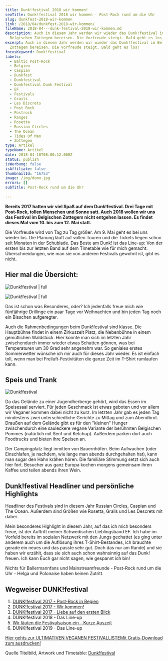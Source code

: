 ```yaml
---
title: Dunk!festival 2018 wir kommen!
seoTitle: Dunk!festival 2018 wir kommen - Post-Rock rund um die Uhr
slug: dunkfest-2018-wir-kommen
link: /2018/04/dunkfest-2018-wir-kommen/
fileName: 2018-04---dunk-festival-2018-wir-kommen.md
description: Auch in diesem Jahr werden wir wieder das Dunk!festival im
  Belgischen Zottegem bereisen. Die Vorfreude steigt. Bald geht es los!
excerpt: Auch in diesem Jahr werden wir wieder das Dunk!festival im Belgischen
  Zottegem bereisen. Die Vorfreude steigt. Bald geht es los!
focusKeyword: Dunk!festival
labels:
  - Baltic Post-Rock
  - Belgien
  - Caspian
  - Dunkfest
  - Dunkfestival
  - Dunkfestival Dunk Festival
  - EF
  - Festivals
  - Grails
  - Les Discrets
  - Post Rock
  - Postrock
  - Ranges
  - Rosetta
  - Russian Circles
  - The Ocean
  - Tides Of Man
  - Zottegem
type: Artikel
typeName: Artikel
date: 2018-04-18T08:00:12.000Z
status: publish
isWerbung: false
isAffiliate: false
thumbnailId: "16753"
image: /img/demo.jpg
errors: []
subTitle: Post-Rock rund um die Uhr
  
---
```


**Bereits 2017 hatten wir viel Spaß auf dem Dunk!festival. Drei Tage mit
Post-Rock, tollen Menschen und Sonne satt. Auch 2018 wollen wir uns das Festival
im Belgischen Zottegem nicht entgehen lassen. Es findet dieses Mal vom 10. bis
zum 12. Mai statt.**

Die Vorfreude wird von Tag zu Tag größer. Am 9. Mai geht es bei uns wieder los.
Die Planung läuft auf vollen Touren und die Tickets liegen schon seit Monaten in
der Schublade. Das Beste am Dunk! ist das Line-up: Von der ersten bis zur
letzten Band auf dem Timetable wie für mich gemacht. Überschneidungen, wie man
sie von anderen Festivals gewohnt ist, gibt es nicht.

## Hier mal die Übersicht:

![Dunk!festival | full](http://cardamonchai.com/wp-content/uploads/2018/04/Teil1-960x621.png)

![Dunk!festival | full](http://cardamonchai.com/wp-content/uploads/2018/04/Teil2-960x554.png)

Das ist schon was Besonderes, oder? Ich jedenfalls freue mich wie fünfjährige
Drillinge ein paar Tage vor Weihnachten und bin jeden Tag noch ein Bisschen
aufgeregter.

Auch die Rahmenbedingungen beim Dunk!festival sind klasse. Die Hauptbühne findet
in einem Zirkuszelt Platz, die Nebenbühne in einem gemütlichen Waldstück. Hier
konnte man sich im letzten Jahr zwischendurch immer wieder etwas Schatten
gönnen, was bei Temperaturen um 30 Grad sehr angenehm war. So geniales erstes
Sommerwetter wünsche ich mir auch für dieses Jahr wieder. Es ist einfach toll,
wenn man bei Freiluft-Festivitäten die ganze Zeit im T-Shirt rumlaufen kann.

## Speis und Trank

![Dunk!festival](http://cardamonchai.com/wp-content/uploads/2018/04/Dunk-400x560.jpg)

Da das Gelände zu einer Jugendherberge gehört, wird das Essen im Speisesaal
serviert. Für jeden Geschmack ist etwas geboten und vor allem wir Veganer kommen
dabei nicht zu kurz. Im letzten Jahr gab es jeden Tag mindestens zwei
unterschiedliche Gerichte zu Mittag und zum Abendbrot. Draußen auf dem Gelände
gibt es für den "kleinen" Hunger zwischendurch eine sauleckere vegane Variante
der berühmten Belgischen Pommes (natürlich mit Senf und Ketchup). Außerdem
parken dort auch Foodtrucks und bieten ihre Speisen an.

Der Campingplatz liegt inmitten von Bauernhöfen. Beim Aufwachen (oder
Einschlafen, je nachdem, wie lange man abends durchgehalten hat), kann man sogar
den Hahn krähen hören. Die familiäre Stimmung setzt sich auch hier fort.
Besucher aus ganz Europa kochen morgens gemeinsam ihren Kaffee und teilen abends
ihren Wein.

## Dunk!festival Headliner und persönliche Highlights

Headliner des Festivals sind in diesem Jahr Russian Circles, Caspian und The
Ocean. Außerdem sind Größen wie Rosetta, Grails und Les Descrets mit dabei.

Mein besonderes Highlight in diesem Jahr, auf das ich mich besonders freue, ist
der Auftritt meiner Schwedischen Lieblingsband EF. Ich habe im Vorfeld bereits
im sozialen Netzwerk mit den Jungs gechattet (es ging unter anderem auch um die
Auflösung ihres T-Shirt-Bestandes, ich brauchte gerade ein neues und das passte
sehr gut. Doch das nur am Rande) und sie haben wir erzählt, dass sie sich auch
schon wahnsinnig auf das Dunk! freuen. Ich kann Euch gar nicht sagen, wie
gespannt ich bin!

Nichts für Ballermannfans und Mainstreamfreunde - Post-Rock rund um die Uhr -
Helga und Polonaise haben keinen Zutritt.

## Wegweiser DUNK!festival

1.  [DUNK!festival 2017 - Post-Rock in Begien](/2017/02/dunkfestival-2016-wir-sind-auch-dabei/)
1.  [DUNK!festival 2017 - Wir kommen!](/2017/05/dunkfestival-2017-es-geht-los/)
1.  [DUNK!festival 2017 - Liebe auf den ersten Blick](/2017/06/dunk-festival-2017-eindruecke-und-bilder/)
1.  DUNK!festival 2018 - Das Line-up
1.  [Wir läuten die Festivalsaison ein - Kurze Auszeit](/2018/05/wir-laeuten-die-festivalsaison-ein/)
1.  DUNK!festival 2019 - Das Line-up

[Hier gehts zur ULTIMATIVEN VEGANEN FESTIVALLISTEMit Gratis-Download zum ausdrucken!](/2015/03/die-ultimative-vegane-festivalliste)

Quelle Titelbild, Artwork und Timetable:
[Dunk!festival](https://www.dunkfestival.be/)

  